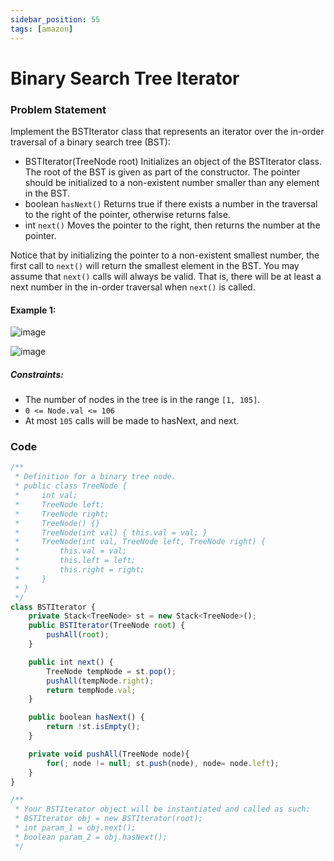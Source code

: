 ```yaml
---
sidebar_position: 55
tags: [amazon]
---
```


# Binary Search Tree Iterator

### Problem Statement

Implement the BSTIterator class that represents an iterator over the in-order traversal of a binary search tree (BST):

- BSTIterator(TreeNode root) Initializes an object of the BSTIterator class. The root of the BST is given as part of the constructor. The pointer should be initialized to a non-existent number smaller than any element in the BST.
- boolean `hasNext()` Returns true if there exists a number in the traversal to the right of the pointer, otherwise returns false.
- int `next()` Moves the pointer to the right, then returns the number at the pointer.

Notice that by initializing the pointer to a non-existent smallest number, the first call to `next()` will return the smallest element in the BST.
You may assume that `next()` calls will always be valid. That is, there will be at least a next number in the in-order traversal when `next()` is called.

#### Example 1:

![image](https://user-images.githubusercontent.com/77881638/206434590-6dd22667-0237-4c2f-bc7a-336c3343a4fb.png)

![image](https://user-images.githubusercontent.com/77881638/206435367-4e5a0e7d-d6ee-49f4-a6c1-4bb935ffd122.png)

##### Constraints:

- The number of nodes in the tree is in the range `[1, 105]`.
- `0 <= Node.val <= 106`
- At most `105` calls will be made to hasNext, and next.

### Code

```jsx title="JAVA Code"
/**
 * Definition for a binary tree node.
 * public class TreeNode {
 *     int val;
 *     TreeNode left;
 *     TreeNode right;
 *     TreeNode() {}
 *     TreeNode(int val) { this.val = val; }
 *     TreeNode(int val, TreeNode left, TreeNode right) {
 *         this.val = val;
 *         this.left = left;
 *         this.right = right;
 *     }
 * }
 */
class BSTIterator {
    private Stack<TreeNode> st = new Stack<TreeNode>();
    public BSTIterator(TreeNode root) {
        pushAll(root);
    }

    public int next() {
        TreeNode tempNode = st.pop();
        pushAll(tempNode.right);
        return tempNode.val;
    }

    public boolean hasNext() {
        return !st.isEmpty();
    }

    private void pushAll(TreeNode node){
        for(; node != null; st.push(node), node= node.left);
    }
}

/**
 * Your BSTIterator object will be instantiated and called as such:
 * BSTIterator obj = new BSTIterator(root);
 * int param_1 = obj.next();
 * boolean param_2 = obj.hasNext();
 */
```
